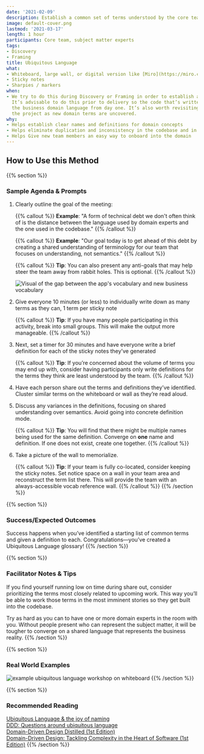 ```yaml
---
date: '2021-02-09'
description: Establish a common set of terms understood by the core team
image: default-cover.png
lastmod: '2021-03-17'
length: 1 hour
participants: Core team, subject matter experts
tags:
- Discovery
- Framing
title: Ubiquitous Language
what:
- Whiteboard, large wall, or digital version like [Miro](https://miro.com/)
- Sticky notes
- Sharpies / markers
when:
- We try to do this during Discovery or Framing in order to establish a baseline vocabulary.
  It’s advisable to do this prior to delivery so the code that’s written reflects
  the business domain language from day one. It’s also worth revisiting this throughout
  the project as new domain terms are uncovered.
why:
- Helps establish clear names and definitions for domain concepts
- Helps eliminate duplication and inconsistency in the codebase and in team conversations
- Helps Give new team members an easy way to onboard into the domain
---
```


## How to Use this Method

{{% section %}}
### Sample Agenda & Prompts
1. Clearly outline the goal of the meeting:

   {{% callout %}}
   **Example**: "A form of technical debt we don't often think of is the distance between the language used by domain experts and the one used in the codebase."
   {{% /callout %}}
 
   {{% callout %}}
   **Example**: "Our goal today is to get ahead of this debt by creating a shared understanding of terminology for our team that focuses on understanding, not semantics."
   {{% /callout %}}

   {{% callout %}}
   **Tip**: You can also present any anti-goals that may help steer the team away from rabbit holes. This is optional.
   {{% /callout %}}
 
   ![Visual of the gap between the app's vocabulary and new business vocabulary](/images/practices/ubiquitous-language/step-1.png)

1. Give everyone 10 minutes (or less) to individually write down as many terms as they can, 1 term per sticky note

   {{% callout %}}
   **Tip**: If you have many people participating in this activity, break into small groups. This will make the output more manageable.
   {{% /callout %}}

1. Next, set a timer for 30 minutes and have everyone write a brief definition for each of the sticky notes they’ve generated

   {{% callout %}}
   **Tip**: If you’re concerned about the volume of terms you may end up with, consider having participants only write definitions for the terms they think are least understood by the team.
   {{% /callout %}}

1. Have each person share out the terms and definitions they’ve identified. Cluster similar terms on the whiteboard or wall as they’re read aloud.

1. Discuss any variances in the definitions, focusing on shared understanding over semantics. Avoid going into concrete definition mode.

   {{% callout %}}
   **Tip**: You will find that there might be multiple names being used for the same definition. Converge on **one** name and definition. If one does not exist, create one together.
   {{% /callout %}}

1. Take a picture of the wall to memorialize.

   {{% callout %}}
   **Tip**: If your team is fully co-located, consider keeping the sticky notes. Set notice space on a wall in your team area and reconstruct the term list there. This will provide the team with an always-accessible vocab reference wall.
   {{% /callout %}}
{{% /section %}}

{{% section %}}
### Success/Expected Outcomes
Success happens when you’ve identified a starting list of common terms and given a definition to each. Congratulations—you’ve created a Ubiquitous Language glossary!
{{% /section %}}

{{% section %}}
### Facilitator Notes & Tips

If you find yourself running low on time during share out, consider prioritizing the terms most closely related to upcoming work. This way you’ll be able to work those terms in the most imminent stories so they get built into the codebase.

Try as hard as you can to have one or more domain experts in the room with you. Without people present who can represent the subject matter, it will be tougher to converge on a shared language that represents the business reality.
{{% /section %}}

{{% section %}}
### Real World Examples

![example ubiquitous language workshop on whiteboard](/images/practices/ubiquitous-language/example-1.jpg)
{{% /section %}}

{{% section %}}
### Recommended Reading

[Ubiquitous Language & the joy of naming](https://blog.carbonfive.com/2016/10/04/ubiquitous-language-the-joy-of-naming/)  
[DDD: Questions around ubiquitous language](https://richarddingwall.name/2013/02/16/ubiquitious-language-handling-change/)  
[Domain-Driven Design Distilled (1st Edition)](https://www.amazon.com/Domain-Driven-Design-Distilled-Vaughn-Vernon/dp/0134434420)  
[Domain-Driven Design: Tackling Complexity in the Heart of Software (1st Edition)](https://www.amazon.com/Domain-Driven-Design-Tackling-Complexity-Software/dp/0321125215)
{{% /section %}}